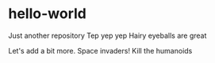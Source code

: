 # hello-world
Just another repository
Tep yep yep
Hairy eyeballs are great


Let's add a bit more. Space invaders! Kill the humanoids
